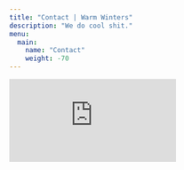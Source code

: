 ```yaml
---
title: "Contact | Warm Winters"
description: "We do cool shit."
menu:
  main:
    name: "Contact"
    weight: -70
---
```


<div class="google-form">
  <iframe frameborder="0" src="https://docs.google.com/forms/d/e/1FAIpQLSc9u8-6jhj3JK4xlbjgfOJZ-Glo9IAdZXJPt72CEI3EcMRDKA/viewform?embedded=true">Loading...</iframe>
</div>
